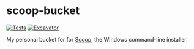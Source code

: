 # scoop-bucket

<!-- Uncomment the following line after replacing placeholders -->
[![Tests](https://github.com/txorion/scoop-bucket/actions/workflows/ci.yml/badge.svg)](https://github.com/txorion/scoop-bucket/actions/workflows/ci.yml) [![Excavator](https://github.com/txorion/scoop-bucket/actions/workflows/excavator.yml/badge.svg)](https://github.com/txorion/scoop-bucket/actions/workflows/excavator.yml)

My personal bucket for for [Scoop](https://scoop.sh), the Windows command-line installer.
